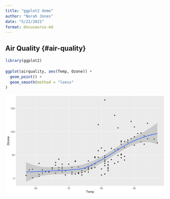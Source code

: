 ```yaml
---
title: "ggplot2 demo"
author: "Norah Jones"
date: "5/22/2021"
format: docusaurus-md
---
```


## Air Quality {#air-quality}

``` r
library(ggplot2)

ggplot(airquality, aes(Temp, Ozone)) + 
  geom_point() + 
  geom_smooth(method = "loess"
)
```

![Temperature and ozone level.](quarto_demo.markdown_strict_files/figure-markdown_strict/fig-airquality-1.png)
